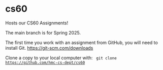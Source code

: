 # cs60
Hosts our CS60 Assignments!

The main branch is for Spring 2025.

The first time you work with an assignment from GitHub, you will need to install Git.
https://git-scm.com/downloads

Clone a copy to your local computer with:
<code>
git clone https://github.com/hmc-cs-dept/cs60
</code>

